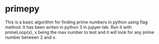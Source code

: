 # primepy
This is a basic algorithm for finding prime numbers in python using flag method.
It has been writen in python 3 in jupyer-lab. Run it with primeLoop(x), x being the max number to test and it will look for any prime number between 2 and x.
